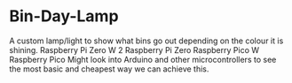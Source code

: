 # Bin-Day-Lamp
A custom lamp/light to show what bins go out depending on the colour it is shining. 
Raspberry Pi Zero W 2
Raspberry Pi Zero
Raspberry Pico W
Raspberry Pico
Might look into Arduino and other microcontrollers to see the most basic and cheapest way we can achieve this. 

